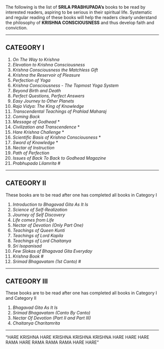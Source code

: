 The following is the list of **SRILA PRABHUPADA’s** books to be read by interested readers, aspiring to be serious in their spiritual life. Systematic and regular reading of these books will help the readers clearly understand the philosophy of **KRISHNA CONSCIOUSNESS** and thus develop faith and conviction.

---

## CATEGORY I

1. *On The Way to Krishna*
2. *Elevation to Krishna Consciousness*
3. *Krishna Consciousness the Matchless Gift*
4. *Krishna the Reservoir of Pleasure*
5. *Perfection of Yoga*
6. *Krishna Consciousness - The Topmost Yoga System*
7. *Beyond Birth and Death*
8. *Perfect Questions, Perfect Answers*
9. *Easy Journey to Other Planets*
10. *Raja Vidya: The King of Knowledge*
11. *Transcendental Teachings of Prahlad Maharaj*
12. *Coming Back*
13. *Message of Godhead* *
14. *Civilization and Transcendence* *
15. *Hare Krishna Challenge* *
16. *Scientific Basis of Krishna Consciousness* *
17. *Sword of Knowledge* *
18. *Nectar of Instruction*
19. *Path of Perfection*
20. *Issues of Back To Back to Godhead Magazine*
21. *Prabhupada Lilamrita* #

---

## CATEGORY II

These books are to be read after one has completed all books in Category I

1. *Introduction to Bhagavad Gita As It Is*
2. *Science of Self-Realization*
3. *Journey of Self Discovery*
4. *Life comes from Life*
5. *Nectar of Devotion (Only Part One)*
6. *Teachings of Queen Kunti*
7. *Teachings of Lord Kapila*
8. *Teachings of Lord Chaitanya*
9. *Sri Isopanisad*
10. *Few Slokas of Bhagavad Gita Everyday*
11. *Krishna Book* #
12. *Srimad Bhagavatam (1st Canto)* #

---

## CATEGORY III

These books are to be read after one has completed all books in Category I and Category II

1. *Bhagavad Gita As It Is*
2. *Srimad Bhagavatam (Canto By Canto)*
3. *Nectar Of Devotion (Part II and Part III)*
4. *Chaitanya Charitamrita*

---

“HARE KRISHNA HARE 
KRISHNA KRISHNA KRISHNA HARE HARE 
HARE RAMA HARE RAMA RAMA RAMA HARE HARE”
